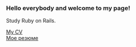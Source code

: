 ### Hello everybody and welcome to my page!

Study Ruby on Rails.

<a href="https://dack9.ru/en/cv_eng" title="CV" target="_blank">My CV</a><br/>
<a href="https://dack9.ru/en/cv_rus" title="Резюме" target="_blank">Мое резюме</a>
